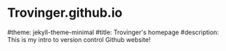 # Trovinger.github.io

#theme: jekyll-theme-minimal
#title: Trovinger's homepage
#description: This is my intro to version control Github website!
